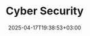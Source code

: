 ---
weight: 999
title: "Cyber Security"
description: ""
icon: "article"
date: "2025-04-17T19:38:53+03:00"
lastmod: "2025-04-17T19:38:53+03:00"
draft: false
toc: true
---